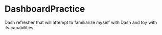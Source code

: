 # DashboardPractice
Dash refresher that will attempt to familiarize myself with Dash and toy with its capabilities.
